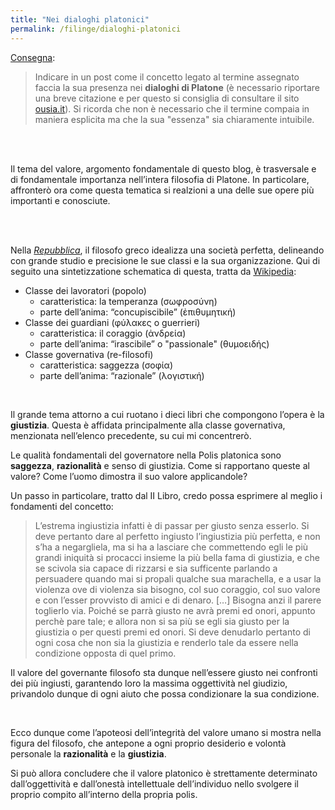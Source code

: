 ```yaml
---
title: "Nei dialoghi platonici"
permalink: /filinge/dialoghi-platonici
---
```

[Consegna](https://filinge.blogspot.com/2020/04/step-08.html):

> Indicare in un post come il concetto legato al termine assegnato faccia la sua presenza nei **dialoghi di Platone** (è necessario riportare una breve citazione e per questo si consiglia di consultare il sito [ousia.it](http://www.ousia.it/)). Si ricorda che non è necessario che il termine compaia in maniera esplicita ma che la sua "essenza" sia chiaramente intuibile. 

<br>
<br>

Il tema del valore, argomento fondamentale di questo blog, è trasversale e di fondamentale importanza nell’intera filosofia di Platone. In particolare, affronterò ora come questa tematica si realzioni a una delle sue opere più importanti e conosciute.

<br>
<br>

Nella _<a href="http://www.treccani.it/enciclopedia/repubblica_%28Dizionario-di-filosofia%29/" rel="noopener" target="_blank">Repubblica</a>_, il filosofo greco idealizza una società perfetta, delineando con grande studio e precisione le sue classi e la sua organizzazione. Qui di seguito una sintetizzatione schematica di questa, tratta da <a href="https://it.wikipedia.org/wiki/La_Repubblica_(dialogo)#Lo_sviluppo_della_polis" rel="noopener" target="_blank">Wikipedia</a>:

- Classe dei lavoratori (popolo)
	- caratteristica: la temperanza (σωφροσύνη)
	- parte dell’anima: “concupiscibile” (ἐπιθυμητική)
- Classe dei guardiani (φύλακες o guerrieri)
	- caratteristica: il coraggio (ἀνδρεία)
	- parte dell’anima: “irascibile” o "passionale" (θυμοειδής)
- Classe governativa (re-filosofi)
	- caratteristica: saggezza (σοφία)
	- parte dell’anima: “razionale” (λογιστική)

<br>

Il grande tema attorno a cui ruotano i dieci libri che compongono l’opera è la  **giustizia**. Questa è affidata principalmente alla classe governativa, menzionata nell’elenco precedente, su cui mi concentrerò.

Le qualità fondamentali del governatore nella Polis platonica sono **saggezza**, **razionalità** e senso di giustizia. Come si rapportano queste al valore? Come l’uomo dimostra il suo valore applicandole?

Un passo in particolare, tratto dal II Libro, credo possa esprimere al meglio i fondamenti del concetto:

> L’estrema ingiustizia infatti è di passar per giusto senza esserlo. Si deve pertanto dare al perfetto ingiusto l’ingiustizia più perfetta, e non s’ha a negargliela, ma si ha a lasciare che commettendo egli le più grandi iniquità si procacci insieme la più bella fama di giustizia, e che se scivola sia capace di rizzarsi e sia sufficente parlando a persuadere quando mai si propali qualche sua marachella, e a usar la violenza ove di violenza sia bisogno, col suo coraggio, col suo valore e con l’esser provvisto di amici e di denaro. […] Bisogna anzi il parere toglierlo via. Poiché se parrà giusto ne avrà premi ed onori, appunto perchè pare tale; e allora non si sa più se egli sia giusto per la giustizia o per questi premi ed onori. Si deve denudarlo pertanto di ogni cosa che non sia la giustizia e renderlo tale da essere nella condizione opposta di quel primo.

Il valore del governante filosofo sta dunque nell’essere giusto nei confronti dei più ingiusti, garantendo loro la massima oggettività nel giudizio, privandolo dunque di ogni aiuto che possa condizionare la sua condizione.

<br>

Ecco dunque come l’apoteosi dell’integrità del valore umano si mostra nella figura del filosofo, che antepone a ogni proprio desiderio e volontà personale la **razionalità** e la **giustizia**.

Si può allora concludere che il valore platonico è strettamente determinato dall’oggettività e dall’onestà intellettuale dell’individuo nello svolgere il proprio compito all’interno della propria polis.